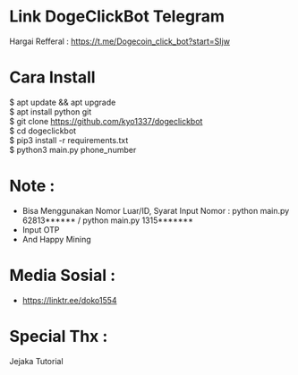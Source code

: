 # Link DogeClickBot Telegram
Hargai Refferal : https://t.me/Dogecoin_click_bot?start=SIjw

# Cara Install 
$ apt update && apt upgrade<br>
$ apt install python git<br>
$ git clone https://github.com/kyo1337/dogeclickbot<br>
$ cd dogeclickbot<br>
$ pip3 install -r requirements.txt<br>
$ python3 main.py phone_number<br>

# Note :
- Bisa Menggunakan Nomor Luar/ID, Syarat Input Nomor : python main.py 62813****** / python main.py 1315*******
- Input OTP
- And Happy Mining

# Media Sosial :
- https://linktr.ee/doko1554

# Special Thx :
Jejaka Tutorial
